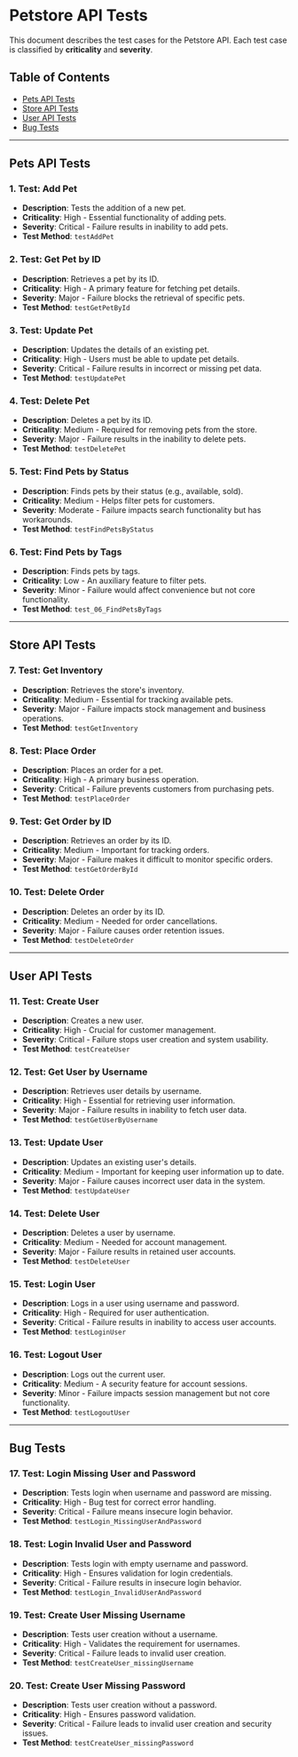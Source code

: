 # Petstore API Tests

This document describes the test cases for the Petstore API. Each test case is classified by **criticality** and **severity**.

## Table of Contents
- [Pets API Tests](#pets-api-tests)
- [Store API Tests](#store-api-tests)
- [User API Tests](#user-api-tests)
- [Bug Tests](#bug-tests)

---

## Pets API Tests

### 1. **Test: Add Pet**
   - **Description**: Tests the addition of a new pet.
   - **Criticality**: High - Essential functionality of adding pets.
   - **Severity**: Critical - Failure results in inability to add pets.
   - **Test Method**: `testAddPet`

### 2. **Test: Get Pet by ID**
   - **Description**: Retrieves a pet by its ID.
   - **Criticality**: High - A primary feature for fetching pet details.
   - **Severity**: Major - Failure blocks the retrieval of specific pets.
   - **Test Method**: `testGetPetById`

### 3. **Test: Update Pet**
   - **Description**: Updates the details of an existing pet.
   - **Criticality**: High - Users must be able to update pet details.
   - **Severity**: Critical - Failure results in incorrect or missing pet data.
   - **Test Method**: `testUpdatePet`

### 4. **Test: Delete Pet**
   - **Description**: Deletes a pet by its ID.
   - **Criticality**: Medium - Required for removing pets from the store.
   - **Severity**: Major - Failure results in the inability to delete pets.
   - **Test Method**: `testDeletePet`

### 5. **Test: Find Pets by Status**
   - **Description**: Finds pets by their status (e.g., available, sold).
   - **Criticality**: Medium - Helps filter pets for customers.
   - **Severity**: Moderate - Failure impacts search functionality but has workarounds.
   - **Test Method**: `testFindPetsByStatus`

### 6. **Test: Find Pets by Tags**
   - **Description**: Finds pets by tags.
   - **Criticality**: Low - An auxiliary feature to filter pets.
   - **Severity**: Minor - Failure would affect convenience but not core functionality.
   - **Test Method**: `test_06_FindPetsByTags`

---

## Store API Tests

### 7. **Test: Get Inventory**
   - **Description**: Retrieves the store's inventory.
   - **Criticality**: Medium - Essential for tracking available pets.
   - **Severity**: Major - Failure impacts stock management and business operations.
   - **Test Method**: `testGetInventory`

### 8. **Test: Place Order**
   - **Description**: Places an order for a pet.
   - **Criticality**: High - A primary business operation.
   - **Severity**: Critical - Failure prevents customers from purchasing pets.
   - **Test Method**: `testPlaceOrder`

### 9. **Test: Get Order by ID**
   - **Description**: Retrieves an order by its ID.
   - **Criticality**: Medium - Important for tracking orders.
   - **Severity**: Major - Failure makes it difficult to monitor specific orders.
   - **Test Method**: `testGetOrderById`

### 10. **Test: Delete Order**
   - **Description**: Deletes an order by its ID.
   - **Criticality**: Medium - Needed for order cancellations.
   - **Severity**: Major - Failure causes order retention issues.
   - **Test Method**: `testDeleteOrder`

---

## User API Tests

### 11. **Test: Create User**
   - **Description**: Creates a new user.
   - **Criticality**: High - Crucial for customer management.
   - **Severity**: Critical - Failure stops user creation and system usability.
   - **Test Method**: `testCreateUser`

### 12. **Test: Get User by Username**
   - **Description**: Retrieves user details by username.
   - **Criticality**: High - Essential for retrieving user information.
   - **Severity**: Major - Failure results in inability to fetch user data.
   - **Test Method**: `testGetUserByUsername`

### 13. **Test: Update User**
   - **Description**: Updates an existing user's details.
   - **Criticality**: Medium - Important for keeping user information up to date.
   - **Severity**: Major - Failure causes incorrect user data in the system.
   - **Test Method**: `testUpdateUser`

### 14. **Test: Delete User**
   - **Description**: Deletes a user by username.
   - **Criticality**: Medium - Needed for account management.
   - **Severity**: Major - Failure results in retained user accounts.
   - **Test Method**: `testDeleteUser`

### 15. **Test: Login User**
   - **Description**: Logs in a user using username and password.
   - **Criticality**: High - Required for user authentication.
   - **Severity**: Critical - Failure results in inability to access user accounts.
   - **Test Method**: `testLoginUser`

### 16. **Test: Logout User**
   - **Description**: Logs out the current user.
   - **Criticality**: Medium - A security feature for account sessions.
   - **Severity**: Minor - Failure impacts session management but not core functionality.
   - **Test Method**: `testLogoutUser`

---

## Bug Tests

### 17. **Test: Login Missing User and Password**
   - **Description**: Tests login when username and password are missing.
   - **Criticality**: High - Bug test for correct error handling.
   - **Severity**: Critical - Failure means insecure login behavior.
   - **Test Method**: `testLogin_MissingUserAndPassword`

### 18. **Test: Login Invalid User and Password**
   - **Description**: Tests login with empty username and password.
   - **Criticality**: High - Ensures validation for login credentials.
   - **Severity**: Critical - Failure results in insecure login behavior.
   - **Test Method**: `testLogin_InvalidUserAndPassword`

### 19. **Test: Create User Missing Username**
   - **Description**: Tests user creation without a username.
   - **Criticality**: High - Validates the requirement for usernames.
   - **Severity**: Critical - Failure leads to invalid user creation.
   - **Test Method**: `testCreateUser_missingUsername`

### 20. **Test: Create User Missing Password**
   - **Description**: Tests user creation without a password.
   - **Criticality**: High - Ensures password validation.
   - **Severity**: Critical - Failure leads to invalid user creation and security issues.
   - **Test Method**: `testCreateUser_missingPassword`
